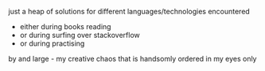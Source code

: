 just a heap of solutions for different languages/technologies encountered
 - either during books reading
 - or during surfing over stackoverflow 
 - or during practising 

by and large - my creative chaos that is handsomly ordered in my eyes only